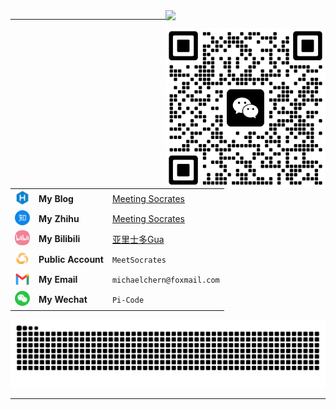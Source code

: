 <img align="right"  width="256px" src="https://profile-counter.glitch.me/michaelchern/count.svg"/>

----

<img align="right" src="https://github.com/michaelchern/michaelchern/blob/main/20250621125320.webp" width="256px">

|                                                                                                                                   |                    |                                                            |
| --------------------------------------------------------------------------------------------------------------------------------- | ------------------ | ---------------------------------------------------------- |
| <img src="https://github.com/michaelchern/michaelchern/blob/main/hexo.svg" width="24" height="24" alt="Blog">                     | **My Blog**        | [Meeting Socrates](https://michaelchern.github.io/)        |
| <img src="https://github.com/michaelchern/michaelchern/blob/main/zhihu.svg" width="24" height="24" alt="Zhihu">                   | **My Zhihu**       | [Meeting Socrates](https://www.zhihu.com/people/meet-3-14) |
| <img src="https://github.com/michaelchern/michaelchern/blob/main/Bilibili.svg" width="24" height="24" alt="Bilibili">             | **My Bilibili**    | [亚里士多Gua](https://space.bilibili.com/207318305)        |
| <img src="https://github.com/michaelchern/michaelchern/blob/main/PublicAccounts.svg" width="24" height="24" alt="PublicAccounts"> | **Public Account** | `MeetSocrates`                                             |
| <img src="https://github.com/michaelchern/michaelchern/blob/main/Gmail.svg" width="24" height="24" alt="Email">                   | **My Email**       | `michaelchern@foxmail.com`                                 |
| <img src="https://github.com/michaelchern/michaelchern/blob/main/wechat.svg" width="24" height="24" alt="Wechat">                 | **My Wechat**      | `Pi-Code`                                                  |



<picture>
  <source media="(prefers-color-scheme: dark)" srcset="https://raw.githubusercontent.com/michaelchern/michaelchern/output/github-contribution-grid-snake-dark.svg">
  <source media="(prefers-color-scheme: light)" srcset="https://raw.githubusercontent.com/michaelchern/michaelchern/output/github-contribution-grid-snake.svg">
  <img alt="github contribution grid snake animation" src="https://raw.githubusercontent.com/michaelchern/michaelchern/output/github-contribution-grid-snake.svg">
</picture>

----